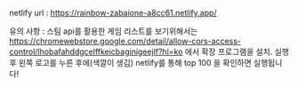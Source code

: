 netlify url : https://rainbow-zabaione-a8cc61.netlify.app/

유의 사항 : 스팀 api를 활용한 게임 리스트를 보기위해서는 https://chromewebstore.google.com/detail/allow-cors-access-control/lhobafahddgcelffkeicbaginigeejlf?hl=ko 에서 확장 프로그램을 설치. 실행 후 왼쪽 로고를 누른 후에(색깔이 생김) netlify를 통해 top 100 을 확인하면 실행됩니다!